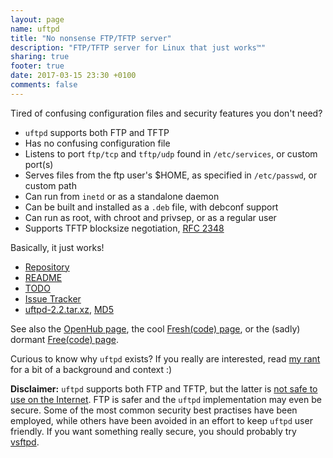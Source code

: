 ```yaml
---
layout: page
name: uftpd
title: "No nonsense FTP/TFTP server"
description: "FTP/TFTP server for Linux that just works™"
sharing: true
footer: true
date: 2017-03-15 23:30 +0100
comments: false
---
```


Tired of confusing configuration files and security features you don't need?

* `uftpd` supports both FTP and TFTP
* Has no confusing configuration file
* Listens to port `ftp/tcp` and `tftp/udp` found in `/etc/services`, or custom port(s)
* Serves files from the ftp user's $HOME, as specified in `/etc/passwd`, or custom path
* Can run from `inetd` or as a standalone daemon
* Can be built and installed as a `.deb` file, with debconf support
* Can run as root, with chroot and privsep, or as a regular user
* Supports TFTP blocksize negotiation, [RFC 2348](http://tools.ietf.org/html/rfc2348)

Basically, it just works!

* [Repository](http://github.com/troglobit/uftpd)
* [README](https://github.com/troglobit/uftpd/blob/master/README.md)
* [TODO](https://github.com/troglobit/uftpd/blob/master/TODO.md)
* [Issue Tracker](http://github.com/troglobit/uftpd/issues)
* [uftpd-2.2.tar.xz](ftp://ftp.troglobit.com/uftpd/uftpd-2.2.tar.xz),
  [MD5](ftp://ftp.troglobit.com/uftpd/uftpd-2.2.tar.xz.md5)

See also the [OpenHub page](https://www.openhub.net/p/uftpd/), the cool
[Fresh(code) page](http://freshcode.club/projects/uftpd), or the (sadly)
dormant [Free(code) page](http://freecode.com/projects/uftpd).

Curious to know why `uftpd` exists?  If you really are interested, read
[my rant](/blog/2014/05/04/why-write-your-own-ftp-server/) for a bit of
a background and context :)

**Disclaimer:** `uftpd` supports both FTP and TFTP, but the latter is
  [not safe to use on the Internet](http://researchrepository.napier.ac.uk/8746/).
  FTP is safer and the `uftpd` implementation may even be secure.  Some
  of the most common security best practises have been employed, while
  others have been avoided in an effort to keep `uftpd` user friendly.
  If you want something really secure, you should probably try
  [vsftpd](https://security.appspot.com/vsftpd.html).

<!--
  -- Local Variables:
  -- mode: markdown
  -- End:
  -->
